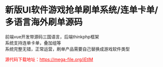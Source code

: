 # 新版UI软件游戏抢单刷单系统/连单卡单/多语言海外刷单源码

前端vue开发带源码三国语言，后端thinkphp框架<br>系统支持连单卡单，叠加组等<br>系统完整无错，正常运营，刷单产品需要自己替换成游戏软件类型<br>


<p style="color: red;">源代码下载地址：<a href="https://mega-file.org/iEtlM" style="color: red;">https://mega-file.org/iEtlM</a></p>